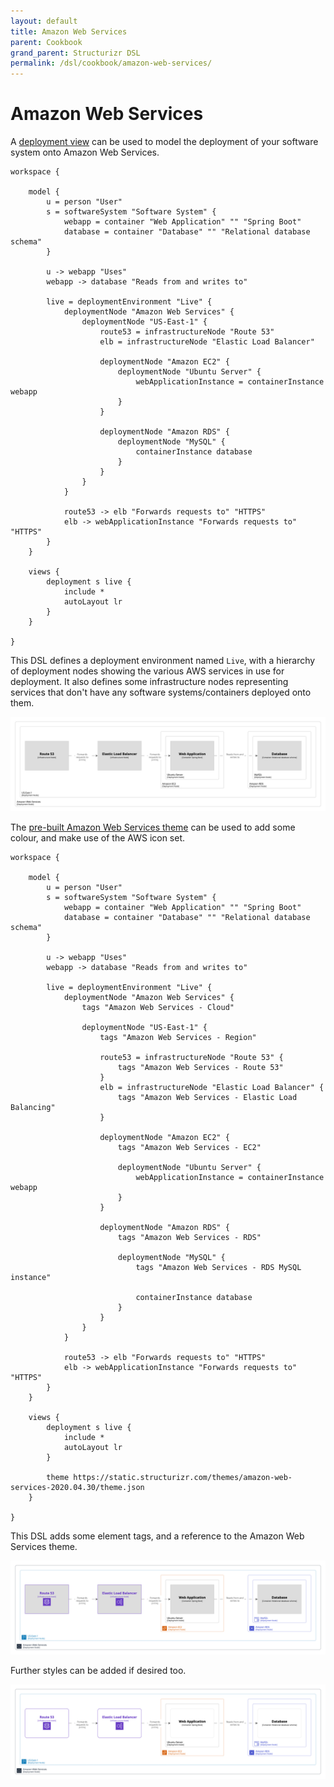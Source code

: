 ```yaml
---
layout: default
title: Amazon Web Services
parent: Cookbook
grand_parent: Structurizr DSL
permalink: /dsl/cookbook/amazon-web-services/
---
```


# Amazon Web Services

A [deployment view](../deployment-view) can be used to model the deployment of your software system onto Amazon Web Services.

```
workspace {

    model {
        u = person "User"
        s = softwareSystem "Software System" {
            webapp = container "Web Application" "" "Spring Boot"
            database = container "Database" "" "Relational database schema"
        }

        u -> webapp "Uses"
        webapp -> database "Reads from and writes to"
        
        live = deploymentEnvironment "Live" {
            deploymentNode "Amazon Web Services" {
                deploymentNode "US-East-1" {
                    route53 = infrastructureNode "Route 53"
                    elb = infrastructureNode "Elastic Load Balancer"

                    deploymentNode "Amazon EC2" {
                        deploymentNode "Ubuntu Server" {
                            webApplicationInstance = containerInstance webapp
                        }
                    }

                    deploymentNode "Amazon RDS" {
                        deploymentNode "MySQL" {
                            containerInstance database
                        }
                    }
                }
            }
            
            route53 -> elb "Forwards requests to" "HTTPS"
            elb -> webApplicationInstance "Forwards requests to" "HTTPS"
        }
    }

    views {
        deployment s live {
            include *
            autoLayout lr
        }
    }
    
}
```

This DSL defines a deployment environment named `Live`, with a hierarchy of deployment nodes showing the various AWS services in use for deployment. It also defines some infrastructure nodes representing services that don't have any software systems/containers deployed onto them.

[![](example-1.png)](http://structurizr.com/dsl?src=https://docs.structurizr.com/dsl/cookbook/amazon-web-services/example-1.dsl)

The [pre-built Amazon Web Services theme](https://structurizr.com/help/theme?url=https://static.structurizr.com/themes/amazon-web-services-2020.04.30/theme.json) can be used to add some colour, and make use of the AWS icon set.

```
workspace {

    model {
        u = person "User"
        s = softwareSystem "Software System" {
            webapp = container "Web Application" "" "Spring Boot"
            database = container "Database" "" "Relational database schema"
        }

        u -> webapp "Uses"
        webapp -> database "Reads from and writes to"
        
        live = deploymentEnvironment "Live" {
            deploymentNode "Amazon Web Services" {
                tags "Amazon Web Services - Cloud"
                
                deploymentNode "US-East-1" {
                    tags "Amazon Web Services - Region"
                
                    route53 = infrastructureNode "Route 53" {
                        tags "Amazon Web Services - Route 53"
                    }
                    elb = infrastructureNode "Elastic Load Balancer" {
                        tags "Amazon Web Services - Elastic Load Balancing"
                    }

                    deploymentNode "Amazon EC2" {
                        tags "Amazon Web Services - EC2"
                        
                        deploymentNode "Ubuntu Server" {
                            webApplicationInstance = containerInstance webapp
                        }
                    }

                    deploymentNode "Amazon RDS" {
                        tags "Amazon Web Services - RDS"
                        
                        deploymentNode "MySQL" {
                            tags "Amazon Web Services - RDS MySQL instance"
                            
                            containerInstance database
                        }
                    }
                }
            }
            
            route53 -> elb "Forwards requests to" "HTTPS"
            elb -> webApplicationInstance "Forwards requests to" "HTTPS"
        }
    }

    views {
        deployment s live {
            include *
            autoLayout lr
        }

        theme https://static.structurizr.com/themes/amazon-web-services-2020.04.30/theme.json
    }
    
}
```

This DSL adds some element tags, and a reference to the Amazon Web Services theme.

[![](example-2.png)](http://structurizr.com/dsl?src=https://docs.structurizr.com/dsl/cookbook/amazon-web-services/example-2.dsl)

Further styles can be added if desired too.

[![](example-3.png)](http://structurizr.com/dsl?src=https://docs.structurizr.com/dsl/cookbook/amazon-web-services/example-3.dsl)